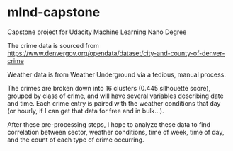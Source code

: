 # mlnd-capstone
Capstone project for Udacity Machine Learning Nano Degree

The crime data is sourced from https://www.denvergov.org/opendata/dataset/city-and-county-of-denver-crime

Weather data is from Weather Underground via a tedious, manual process.

The crimes are broken down into 16 clusters (0.445 silhouette score), grouped
by class of crime, and will have several variables describing date and time.
Each crime entry is paired with the weather conditions that day (or hourly,
if I can get that data for free and in bulk...).

After these pre-processing steps, I hope to analyze these data to find
correlation between sector, weather conditions, time of week, time of day, and
the count of each type of crime occurring.